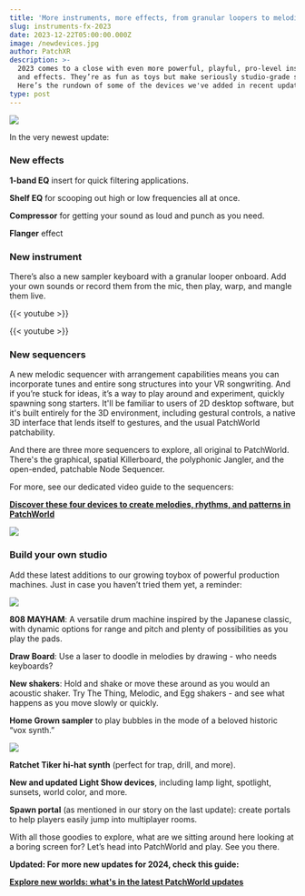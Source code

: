 ```yaml
---
title: 'More instruments, more effects, from granular loopers to melodic sequencers'
slug: instruments-fx-2023
date: 2023-12-22T05:00:00.000Z
image: /newdevices.jpg
author: PatchXR
description: >-
  2023 comes to a close with even more powerful, playful, pro-level instruments
  and effects. They’re as fun as toys but make seriously studio-grade sound.
  Here’s the rundown of some of the devices we've added in recent updates.
type: post
---
```


![](/newdevices.jpg)

In the very newest update:

### New effects

**1-band EQ** insert for quick filtering applications.

**Shelf EQ** for scooping out high or low frequencies all at once.

**Compressor** for getting your sound as loud and punch as you need.

**Flanger** effect 

### New instrument

There’s also a new sampler keyboard with a granular looper onboard. Add your own sounds or record them from the mic, then play, warp, and mangle them live.

{{< youtube >}}

{{< youtube >}}

### New sequencers

A new melodic sequencer with arrangement capabilities means you can incorporate tunes and entire song structures into your VR songwriting. And if you’re stuck for ideas, it’s a way to play around and experiment, quickly spawning song starters. It'll be familiar to users of 2D desktop software, but it's built entirely for the 3D environment, including gestural controls, a native 3D interface that lends itself to gestures, and the usual PatchWorld patchability.

And there are three more sequencers to explore, all original to PatchWorld. There's the graphical, spatial Killerboard, the polyphonic Jangler, and the open-ended, patchable Node Sequencer.

For more, see our dedicated video guide to the sequencers:

**[Discover these four devices to create melodies, rhythms, and patterns in PatchWorld](https://patchxr.com/blog/sequencers/)**

![](/jangler-devices.png)

### Build your own studio

Add these latest additions to our growing toybox of powerful production machines. Just in case you haven’t tried them yet, a reminder:

![](/morenewdevices.png)

**808 MAYHAM**: A versatile drum machine inspired by the Japanese classic, with dynamic options for range and pitch and plenty of possibilities as you play the pads.

**Draw Board**: Use a laser to doodle in melodies by drawing - who needs keyboards?

**New shakers**: Hold and shake or move these around as you would an acoustic shaker. Try The Thing, Melodic, and Egg shakers - and see what happens as you move slowly or quickly.

**Home Grown sampler** to play bubbles in the mode of a beloved historic “vox synth.”

![](/shakers-movethem.png)

**Ratchet Tiker hi-hat synth** (perfect for trap, drill, and more).

**New and updated Light Show devices**, including lamp light, spotlight, sunsets, world color, and more.

**Spawn portal** (as mentioned in our story on the last update): create portals to help players easily jump into multiplayer rooms.

With all those goodies to explore, what are we sitting around here looking at a boring screen for? Let’s head into PatchWorld and play. See you there.

**Updated: For more new updates for 2024, check this guide:**

**[Explore new worlds: what's in the latest PatchWorld updates](https://patchxr.com/blog/patchworld-updates-feb24/)**

